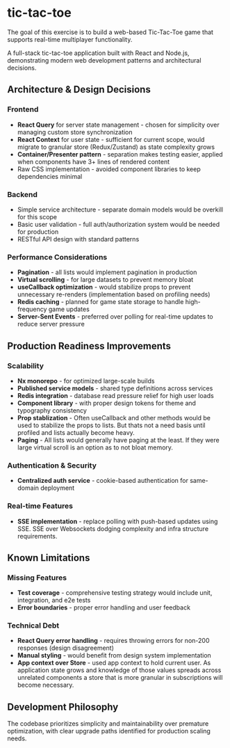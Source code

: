# tic-tac-toe

The goal of this exercise is to build a web-based Tic-Tac-Toe game that supports real-time multiplayer functionality.

A full-stack tic-tac-toe application built with React and Node.js, demonstrating modern web development patterns and architectural decisions.

## Architecture & Design Decisions

### Frontend
- **React Query** for server state management - chosen for simplicity over managing custom store synchronization
- **React Context** for user state - sufficient for current scope, would migrate to granular store (Redux/Zustand) as state complexity grows
- **Container/Presenter pattern** - separation makes testing easier, applied when components have 3+ lines of rendered content
- Raw CSS implementation - avoided component libraries to keep dependencies minimal

### Backend
- Simple service architecture - separate domain models would be overkill for this scope
- Basic user validation - full auth/authorization system would be needed for production
- RESTful API design with standard patterns

### Performance Considerations
- **Pagination** - all lists would implement pagination in production
- **Virtual scrolling** - for large datasets to prevent memory bloat
- **useCallback optimization** - would stabilize props to prevent unnecessary re-renders (implementation based on profiling needs)
- **Redis caching** - planned for game state storage to handle high-frequency game updates
- **Server-Sent Events** - preferred over polling for real-time updates to reduce server pressure

## Production Readiness Improvements

### Scalability
- **Nx monorepo** - for optimized large-scale builds
- **Published service models** - shared type definitions across services
- **Redis integration** - database read pressure relief for high user loads
- **Component library** - with proper design tokens for theme and typography consistency
- **Prop stablization** - Often useCallback and other methods would be used to stabilize the props to lists. But thats not a need basis until profiled and lists actually become heavy.
- **Paging** - All lists would generally have paging at the least. If they were large virtual scroll is an option as to not bloat memory.

### Authentication & Security
- **Centralized auth service** - cookie-based authentication for same-domain deployment

### Real-time Features
- **SSE implementation** - replace polling with push-based updates using SSE. SSE over Websockets dodging complexity and infra structure requirements.

## Known Limitations

### Missing Features
- **Test coverage** - comprehensive testing strategy would include unit, integration, and e2e tests
- **Error boundaries** - proper error handling and user feedback

### Technical Debt
- **React Query error handling** - requires throwing errors for non-200 responses (design disagreement)
- **Manual styling** - would benefit from design system implementation
- **App context over Store** - used app context to hold current user. As application state grows and knowledge of those values spreads across unrelated components a store that is more granular in subscriptions will become necessary.

## Development Philosophy

The codebase prioritizes simplicity and maintainability over premature optimization, with clear upgrade paths identified for production scaling needs.